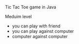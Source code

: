Tic Tac Toe game in Java

Meduim level
- you can play with friend
- you can play against computer
- computer against computer
